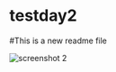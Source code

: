 # testday2

#This is a new readme file


![screenshot 2](https://user-images.githubusercontent.com/29689884/36024019-701f9c00-0db4-11e8-8e56-ece69052efe7.png)

